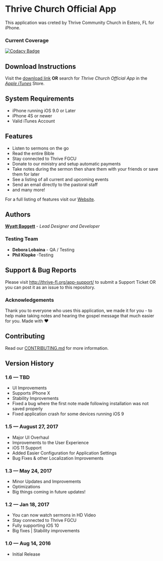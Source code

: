 # Thrive Church Official App

This application was creted by Thrive Community Church in Estero, FL for iPhone.

### Current Coverage
[![Codacy Badge](https://api.codacy.com/project/badge/Grade/93736df555dd47b5b6cbf4a6fa544949)](https://www.codacy.com/app/wyattbaggett/ThriveChurchOfficialApp?utm_source=github.com&amp;utm_medium=referral&amp;utm_content=ThriveCommunityChurch/ThriveChurchOfficialApp&amp;utm_campaign=Badge_Grade)

## Download Instructions
Visit the [download link](https://itunes.apple.com/us/app/thrive-church-official-app/id1138008288?mt=8)
**OR** search for *Thrive Church Official App* in the [*Apple iTunes*](https://www.apple.com/itunes/) Store.
 

## System Requirements

* iPhone running iOS 9.0 or Later
* iPhone 4S or newer
* Valid iTunes Account


## Features

* Listen to sermons on the go
* Read the entire Bible
* Stay connected to Thrive FGCU
* Donate to our ministry and setup automatic payments
* Take notes during the sermon then share them with your friends or save them for later
* See a listing of all current and upcoming events
* Send an email directly to the pastoral staff
* and many more!

For a full listing of features visit our [Website](http://thrive-fl.org).

## Authors
[**Wyatt Baggett**](https://github.com/ksigWyatt) - *Lead Designer and Developer* 

### Testing Team

* **Debora Lobaina** - QA / Testing
* **Phil Klopke** -Testing

## Support & Bug Reports
Please visit http://thrive-fl.org/app-support/ to submit a Support Ticket OR you can post it as an issue to this repository.


### Acknowledgements
Thank you to everyone who uses this application, we made it for you - to help make taking notes and hearing the gospel message that much easier for you. Made with ❤

## Contributing
Read our [CONTRIBUTING.md](https://github.com/ThriveCommunityChurch/ThriveChurchOfficialApp/blob/master/CONTRIBUTING.md) for more information.

## Version History
### 1.6  —  TBD
- UI Improvements
- Supports iPhone X
- Stability Improvements
- Fixed a bug where the first note made following installation was not saved properly
- Fixed application crash for some devices running iOS 9

### 1.5  —  August 27, 2017
- Major UI Overhaul
- Improvements to the User Experience
- iOS 11 Support
- Added Easier Configuration for Application Settings 
- Bug Fixes & other Localization Improvements

### 1.3  —  May 24, 2017
- Minor Updates and Improvements
- Optimizations
- Big things coming in future updates!

### 1.2  —  Jan 18, 2017
- You can now watch sermons in HD Video
- Stay connected to Thrive FGCU
- Fully supporting iOS 10
- Big fixes | Stability improvements

### 1.0  —  Aug 14, 2016
- Initial Release
